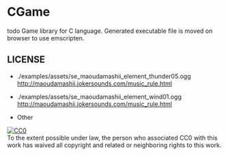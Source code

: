 # CGame

todo Game library for C language.
Generated executable file is moved on browser
to use emscripten.

## LICENSE
- ./examples/assets/se_maoudamashii_element_thunder05.ogg
  http://maoudamashii.jokersounds.com/music_rule.html


- ./examples/assets/se_maoudamashii_element_wind01.ogg
  http://maoudamashii.jokersounds.com/music_rule.html


- Other
<p xmlns:dct="http://purl.org/dc/terms/">
  <a rel="license"
     href="http://creativecommons.org/publicdomain/zero/1.0/">
    <img src="http://i.creativecommons.org/p/zero/1.0/88x31.png" style="border-style: none;" alt="CC0" />
  </a>
  <br />
  To the extent possible under law,
  <span rel="dct:publisher" resource="[_:publisher]">the person who associated CC0</span>
  with this work has waived all copyright and related or neighboring
  rights to this work.
</p>
